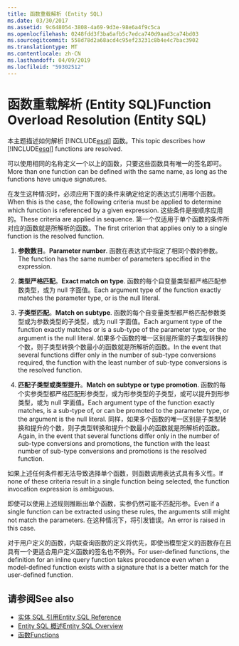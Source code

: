 ```yaml
---
title: 函数重载解析 (Entity SQL)
ms.date: 03/30/2017
ms.assetid: 9c648054-3808-4a69-9d3e-98e6a4f9c5ca
ms.openlocfilehash: 0248fdd3f3ba6afb5c7edca740d9aad3ca74bd03
ms.sourcegitcommit: 558d78d2a68acd4c95ef23231c8b4e4c7bac3902
ms.translationtype: MT
ms.contentlocale: zh-CN
ms.lasthandoff: 04/09/2019
ms.locfileid: "59302512"
---
```

# <a name="function-overload-resolution-entity-sql"></a><span data-ttu-id="bc78f-102">函数重载解析 (Entity SQL)</span><span class="sxs-lookup"><span data-stu-id="bc78f-102">Function Overload Resolution (Entity SQL)</span></span>
<span data-ttu-id="bc78f-103">本主题描述如何解析 [!INCLUDE[esql](../../../../../../includes/esql-md.md)] 函数。</span><span class="sxs-lookup"><span data-stu-id="bc78f-103">This topic describes how [!INCLUDE[esql](../../../../../../includes/esql-md.md)] functions are resolved.</span></span>  
  
 <span data-ttu-id="bc78f-104">可以使用相同的名称定义一个以上的函数，只要这些函数具有唯一的签名即可。</span><span class="sxs-lookup"><span data-stu-id="bc78f-104">More than one function can be defined with the same name, as long as the functions have unique signatures.</span></span>  
  
 <span data-ttu-id="bc78f-105">在发生这种情况时，必须应用下面的条件来确定给定的表达式引用哪个函数。</span><span class="sxs-lookup"><span data-stu-id="bc78f-105">When this is the case, the following criteria must be applied to determine which function is referenced by a given expression.</span></span> <span data-ttu-id="bc78f-106">这些条件是按顺序应用的。</span><span class="sxs-lookup"><span data-stu-id="bc78f-106">These criteria are applied in sequence.</span></span> <span data-ttu-id="bc78f-107">第一个仅适用于单个函数的条件所对应的函数就是所解析的函数。</span><span class="sxs-lookup"><span data-stu-id="bc78f-107">The first criterion that applies only to a single function is the resolved function.</span></span>  
  
1. <span data-ttu-id="bc78f-108">**参数数目**。</span><span class="sxs-lookup"><span data-stu-id="bc78f-108">**Parameter number**.</span></span> <span data-ttu-id="bc78f-109">函数在表达式中指定了相同个数的参数。</span><span class="sxs-lookup"><span data-stu-id="bc78f-109">The function has the same number of parameters specified in the expression.</span></span>  
  
2. <span data-ttu-id="bc78f-110">**类型严格匹配**。</span><span class="sxs-lookup"><span data-stu-id="bc78f-110">**Exact match on type**.</span></span> <span data-ttu-id="bc78f-111">函数的每个自变量类型都严格匹配参数类型，或为 null 字面值。</span><span class="sxs-lookup"><span data-stu-id="bc78f-111">Each argument type of the function exactly matches the parameter type, or is the null literal.</span></span>  
  
3. <span data-ttu-id="bc78f-112">**子类型匹配**。</span><span class="sxs-lookup"><span data-stu-id="bc78f-112">**Match on subtype**.</span></span> <span data-ttu-id="bc78f-113">函数的每个自变量类型都严格匹配参数类型或为参数类型的子类型，或为 null 字面值。</span><span class="sxs-lookup"><span data-stu-id="bc78f-113">Each argument type of the function exactly matches or is a sub-type of the parameter type, or the argument is the null literal.</span></span> <span data-ttu-id="bc78f-114">如果多个函数的唯一区别是所需的子类型转换的个数，则子类型转换个数最小的函数就是所解析的函数。</span><span class="sxs-lookup"><span data-stu-id="bc78f-114">In the event that several functions differ only in the number of sub-type conversions required, the function with the least number of sub-type conversions is the resolved function.</span></span>  
  
4. <span data-ttu-id="bc78f-115">**匹配子类型或类型提升**。</span><span class="sxs-lookup"><span data-stu-id="bc78f-115">**Match on subtype or type promotion**.</span></span> <span data-ttu-id="bc78f-116">函数的每个实参类型都严格匹配形参类型，或为形参类型的子类型，或可以提升到形参类型，或为 null 字面值。</span><span class="sxs-lookup"><span data-stu-id="bc78f-116">Each argument type of the function exactly matches, is a sub-type of, or can be promoted to the parameter type, or the argument is the null literal.</span></span> <span data-ttu-id="bc78f-117">同样，如果多个函数的唯一区别是子类型转换和提升的个数，则子类型转换和提升个数最小的函数就是所解析的函数。</span><span class="sxs-lookup"><span data-stu-id="bc78f-117">Again, in the event that several functions differ only in the number of sub-type conversions and promotions, the function with the least number of sub-type conversions and promotions is the resolved function.</span></span>  
  
 <span data-ttu-id="bc78f-118">如果上述任何条件都无法导致选择单个函数，则函数调用表达式具有多义性。</span><span class="sxs-lookup"><span data-stu-id="bc78f-118">If none of these criteria result in a single function being selected, the function invocation expression is ambiguous.</span></span>  
  
 <span data-ttu-id="bc78f-119">即使可以使用上述规则推断出单个函数，实参仍然可能不匹配形参。</span><span class="sxs-lookup"><span data-stu-id="bc78f-119">Even if a single function can be extracted using these rules, the arguments still might not match the parameters.</span></span> <span data-ttu-id="bc78f-120">在这种情况下，将引发错误。</span><span class="sxs-lookup"><span data-stu-id="bc78f-120">An error is raised in this case.</span></span>  
  
 <span data-ttu-id="bc78f-121">对于用户定义的函数，内联查询函数的定义将优先，即使当模型定义的函数存在且具有一个更适合用户定义函数的签名也不例外。</span><span class="sxs-lookup"><span data-stu-id="bc78f-121">For user-defined functions, the definition for an inline query function takes precedence even when a model-defined function exists with a signature that is a better match for the user-defined function.</span></span>  
  
## <a name="see-also"></a><span data-ttu-id="bc78f-122">请参阅</span><span class="sxs-lookup"><span data-stu-id="bc78f-122">See also</span></span>

- [<span data-ttu-id="bc78f-123">实体 SQL 引用</span><span class="sxs-lookup"><span data-stu-id="bc78f-123">Entity SQL Reference</span></span>](../../../../../../docs/framework/data/adonet/ef/language-reference/entity-sql-reference.md)
- [<span data-ttu-id="bc78f-124">Entity SQL 概述</span><span class="sxs-lookup"><span data-stu-id="bc78f-124">Entity SQL Overview</span></span>](../../../../../../docs/framework/data/adonet/ef/language-reference/entity-sql-overview.md)
- [<span data-ttu-id="bc78f-125">函数</span><span class="sxs-lookup"><span data-stu-id="bc78f-125">Functions</span></span>](../../../../../../docs/framework/data/adonet/ef/language-reference/functions-entity-sql.md)
